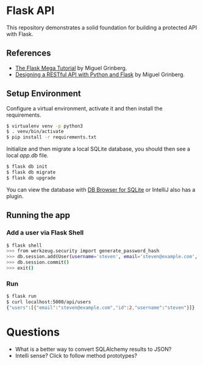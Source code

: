 # Flask API 

This repository demonstrates a solid foundation for building a protected API with Flask.

## References

* [The Flask Mega Tutorial](https://blog.miguelgrinberg.com/post/the-flask-mega-tutorial-part-i-hello-world) by Miguel Grinberg.
* [Designing a RESTful API with Python and Flask](https://blog.miguelgrinberg.com/post/designing-a-restful-api-with-python-and-flask) by Miguel Grinberg.

## Setup Environment

Configure a virtual environment, activate it and then install the requirements.

```bash
$ virtualenv venv -p python3
$ . venv/bin/activate
$ pip install -r requirements.txt
```

Initialize and then migrate a local SQLite database, you should then see a local *app.db* file.  

```bash
$ flask db init
$ flask db migrate
$ flask db upgrade
```

You can view the database with [DB Browser for SQLite](https://sqlitebrowser.org/) or IntelliJ also has a plugin.

## Running the app

### Add a user via Flask Shell

```bash
$ flask shell
>>> from werkzeug.security import generate_password_hash
>>> db.session.add(User(username='steven', email='steven@example.com', password=generate_password_hash('pass')))
>>> db.session.commit()
>>> exit()
```

### Run 

```bash
$ flask run
$ curl localhost:5000/api/users
{"users":[{"email":"steven@example.com","id":2,"username":"steven"}]}
```

# Questions

* What is a better way to convert SQLAlchemy results to JSON?
* Intelli sense? Click to follow method prototypes?